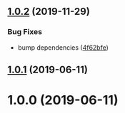 ## [1.0.2](https://github.com/wolasss/meteor-sentry/compare/v1.0.1...v1.0.2) (2019-11-29)


### Bug Fixes

* bump dependencies ([4f62bfe](https://github.com/wolasss/meteor-sentry/commit/4f62bfe8cfbe7ed5b06cd5439f14da55c201eda6))

## [1.0.1](https://github.com/wolasss/meteor-sentry/compare/v1.0.0...v1.0.1) (2019-06-11)

# 1.0.0 (2019-06-11)
